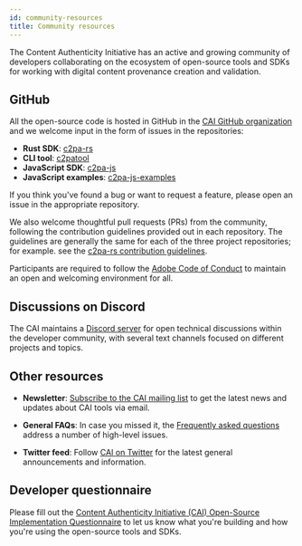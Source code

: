 ```yaml
---
id: community-resources
title: Community resources
---
```


The Content Authenticity Initiative has an active and growing community of developers collaborating on the ecosystem of open-source tools and SDKs for working with digital content provenance creation and validation.

## GitHub

All the open-source code is hosted in GitHub in the [CAI GitHub organization](https://github.com/contentauth) and we welcome input in the form of issues in the repositories:

- **Rust SDK**: [c2pa-rs](https://github.com/contentauth/c2pa-rs/issues)
- **CLI tool**: [c2patool](https://github.com/contentauth/c2patool/issues)
- **JavaScript SDK**: [c2pa-js](https://github.com/contentauth/c2pa-js/issues)
- **JavaScript examples**: [c2pa-js-examples](https://github.com/contentauth/c2pa-js-examples)

If you think you've found a bug or want to request a feature, please open an issue in the appropriate repository.

We also welcome thoughtful pull requests (PRs) from the community, following the contribution guidelines provided out in each repository. The guidelines are generally the same for each of the three project repositories; for example. see the [c2pa-rs contribution guidelines](https://github.com/contentauth/c2pa-rs/blob/main/CONTRIBUTING.md).

Participants are required to follow the [Adobe Code of Conduct](https://github.com/contentauth/c2pa-js/blob/main/CODE_OF_CONDUCT.md) to maintain an open and welcoming environment for all.

## Discussions on Discord

The CAI maintains a [Discord server](https://discord.gg/CAI) for open technical discussions within the developer community, with several text channels focused on different projects and topics.

## Other resources

- **Newsletter**: [Subscribe to the CAI mailing list](https://contentauthenticity.org/newsletter) to get the latest news and updates about CAI tools via email.

- **General FAQs**: In case you missed it, the [Frequently asked questions](https://contentauthenticity.org/faq) address a number of high-level issues.

- **Twitter feed**: Follow [CAI on Twitter](https://twitter.com/ContentAuth) for the latest general announcements and information.

## Developer questionnaire

Please fill out the [Content Authenticity Initiative (CAI) Open-Source Implementation Questionnaire](https://docs.google.com/forms/d/e/1FAIpQLSfXbDZ_0DfOlSkEutILaWZ4-Sjcs_sx7tkoYQl7cBUOOI7Uhw/viewform) to let us know what you're building and how you're using the open-source tools and SDKs.
